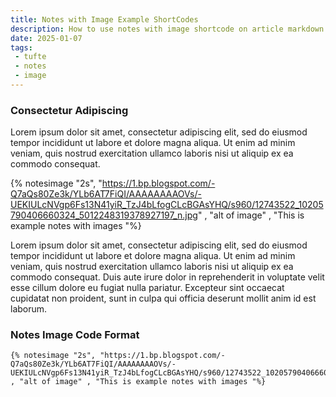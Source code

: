 ```yaml
---
title: Notes with Image Example ShortCodes
description: How to use notes with image shortcode on article markdown Gets Tufte 11ty
date: 2025-01-07
tags: 
 - tufte
 - notes
 - image
---
```

### Consectetur Adipiscing 

Lorem ipsum dolor sit amet, consectetur adipiscing elit, sed do eiusmod tempor incididunt ut labore et dolore magna aliqua. Ut enim ad minim veniam, quis nostrud exercitation ullamco laboris nisi ut aliquip ex ea commodo consequat.

{% notesimage "2s", "https://1.bp.blogspot.com/-Q7aQs80Ze3k/YLb6AT7FiQI/AAAAAAAAOVs/-UEKIULcNVgp6Fs13N41yiR_TzJ4bLfogCLcBGAsYHQ/s960/12743522_10205790406660324_5012248319378927197_n.jpg" , "alt of image" , "This is example notes with images "%}

Lorem ipsum dolor sit amet, consectetur adipiscing elit, sed do eiusmod tempor incididunt ut labore et dolore magna aliqua. Ut enim ad minim veniam, quis nostrud exercitation ullamco laboris nisi ut aliquip ex ea commodo consequat. Duis aute irure dolor in reprehenderit in voluptate velit esse cillum dolore eu fugiat nulla pariatur. Excepteur sint occaecat cupidatat non proident, sunt in culpa qui officia deserunt mollit anim id est laborum.

### Notes Image Code Format

```
{% notesimage "2s", "https://1.bp.blogspot.com/-Q7aQs80Ze3k/YLb6AT7FiQI/AAAAAAAAOVs/-UEKIULcNVgp6Fs13N41yiR_TzJ4bLfogCLcBGAsYHQ/s960/12743522_10205790406660324_5012248319378927197_n.jpg" , "alt of image" , "This is example notes with images "%}
```

